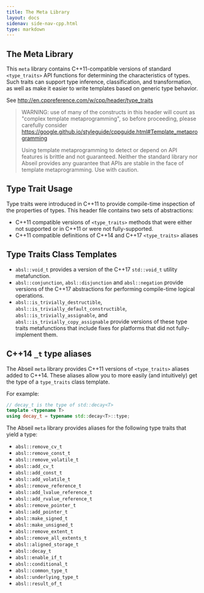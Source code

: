 ```yaml
---
title: The Meta Library
layout: docs
sidenav: side-nav-cpp.html
type: markdown
---
```


## The Meta Library

This `meta` library contains C++11-compatible versions of standard
`<type_traits>` API functions for determining the characteristics of types. Such
traits can support type inference, classification, and transformation, as well
as make it easier to write templates based on generic type behavior.

See http://en.cppreference.com/w/cpp/header/type_traits

>WARNING: use of many of the constructs in this header will count as "complex
>template metaprogramming", so before proceeding, please carefully consider
>https://google.github.io/styleguide/cppguide.html#Template_metaprogramming
>
>Using template metaprogramming to detect or depend on API
>features is brittle and not guaranteed. Neither the standard library nor
>Abseil provides any guarantee that APIs are stable in the face of template
>metaprogramming. Use with caution.

## Type Trait Usage

Type traits were introduced in C++11 to provide compile-time inspection of the
properties of types. This header file contains two sets of abstractions:

* C++11 compatible versions of `<type_traits>` methods that were either not
  supported or in C++11 or were not fully-supported.
* C++11 compatible definitions of C++14 and C++17 `<type_traits>` aliases

## Type Traits Class Templates

* `absl::void_t` provides a version of the C++17 `std::void_t` utility
  metafunction.
* `absl::conjunction`, `absl::disjunction` and `absl::negation` provide versions
  of the C++17 abstractions for performing compile-time logical operations.
* `absl::is_trivially_destructible`, `absl::is_trivially_default_constructible`,
  `absl::is_trivially_assignable`, and `absl::is_trivially_copy_assignable`
  provide versions of these type traits metafunctions that include fixes for
  platforms that did not fully-implement them.

## C++14 `_t` type aliases

The Abseil `meta` library provides C++11 versions of `<type_traits>` aliases
added to C++14. These aliases allow you to more easily (and intuitively) get
the type of a `type_traits` class template.

For example:

```cpp
// decay_t is the type of std::decay<T>
template <typename T>
using decay_t = typename std::decay<T>::type;
```

The Abseil `meta` library provides aliases for the following type traits that
yield a type:

* `absl::remove_cv_t`
* `absl::remove_const_t`
* `absl::remove_volatile_t`
* `absl::add_cv_t`
* `absl::add_const_t`
* `absl::add_volatile_t`
* `absl::remove_reference_t`
* `absl::add_lvalue_reference_t`
* `absl::add_rvalue_reference_t`
* `absl::remove_pointer_t`
* `absl::add_pointer_t`
* `absl::make_signed_t`
* `absl::make_unsigned_t`
* `absl::remove_extent_t`
* `absl::remove_all_extents_t`
* `absl::aligned_storage_t`
* `absl::decay_t`
* `absl::enable_if_t`
* `absl::conditional_t`
* `absl::common_type_t`
* `absl::underlying_type_t`
* `absl::result_of_t`
